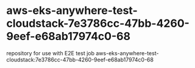 # aws-eks-anywhere-test-cloudstack-7e3786cc-47bb-4260-9eef-e68ab17974c0-68
repository for use with E2E test job aws-eks-anywhere-test-cloudstack:7e3786cc-47bb-4260-9eef-e68ab17974c0-68
